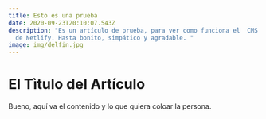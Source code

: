 ```yaml
---
title: Esto es una prueba
date: 2020-09-23T20:10:07.543Z
description: "Es un artículo de prueba, para ver como funciona el  CMS headless
  de Netlify. Hasta bonito, simpático y agradable. "
image: img/delfin.jpg
---
```

# El Tìtulo del Artículo

Bueno, aquí va el contenido y lo que quiera coloar la persona.